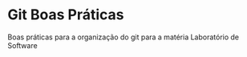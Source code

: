 # Git Boas Práticas

Boas práticas para a organização do git para a matéria Laboratório de Software
